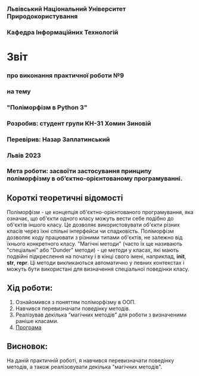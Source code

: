### Львівський Національний Університет Природокористування
### Кафедра Інформаційних Технологій
# Звіт 
### про виконання практичної роботи №9 
### на тему
### "Поліморфізм в Python 3"
### Розробив: студент групи КН-31 Хомин Зиновій
### Перевірив: Назар Заплатинський
### Львів 2023 
### Мета роботи: засвоїти застосування принципу поліморфізму в об’єктно-орієнтованому програмуванні.
## Короткі теоретичні відомості
Поліморфізм - це концепція об'єктно-орієнтованого програмування, яка означає, що об'єкти одного класу можуть вести себе подібно до об'єктів іншого класу. Це дозволяє використовувати об'єкти різних класів через їхні спільні інтерфейси чи спадковість. Поліморфізм дозволяє коду працювати з різними типами об'єктів, не залежно від їхнього конкретного класу.
"Магічні методи" (часто їх ще називають "спеціальні" або "Dunder" методи) - це методи у класах, які мають подвійні підкреслення на початку і в кінці свого імені, наприклад, __init__, __str__, __repr__. Ці методи викликаються автоматично у певних контекстах і можуть бути використані для визначення спеціальної поведінки класу.
## Хід роботи:
1. Ознайомився з поняттям поліморфізму в ООП.
2. Навчився перевизначати поведінку методів.
3. Реалізував декілька “магічних методів” для роботи з визначеними раніше класами.
4. [Програма](script.py)
## Висновок: 
На даній практичній роботі, я навчився перевизначати поведінку методів, а також реалізовувати декілька "магічних методів".